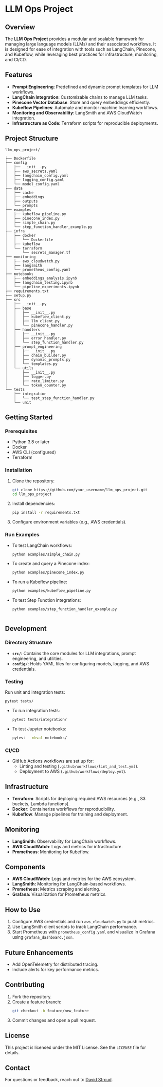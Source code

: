 # LLM Ops Project

## Overview
The **LLM Ops Project** provides a modular and scalable framework for managing large language models (LLMs) and their associated workflows. It is designed for ease of integration with tools such as LangChain, Pinecone, and Kubeflow, while leveraging best practices for infrastructure, monitoring, and CI/CD.

## Features
- **Prompt Engineering**: Predefined and dynamic prompt templates for LLM workflows.
- **LangChain Integration**: Customizable chains to manage LLM tasks.
- **Pinecone Vector Database**: Store and query embeddings efficiently.
- **Kubeflow Pipelines**: Automate and monitor machine learning workflows.
- **Monitoring and Observability**: LangSmith and AWS CloudWatch integration.
- **Infrastructure as Code**: Terraform scripts for reproducible deployments.

## Project Structure
```plaintext
llm_ops_project/

├── Dockerfile
├── config
│   ├── __init__.py
│   ├── aws_secrets.yaml
│   ├── langchain_config.yaml
│   ├── logging_config.yaml
│   └── model_config.yaml
├── data
│   ├── cache
│   ├── embeddings
│   ├── outputs
│   └── prompts
├── examples
│   ├── kubeflow_pipeline.py
│   ├── pinecone_index.py
│   ├── simple_chain.py
│   └── step_function_handler_example.py
├── infra
│   ├── docker
│   │   └── Dockerfile
│   ├── kubeflow
│   └── terraform
│       └── secrets_manager.tf
├── monitoring
│   ├── aws_cloudwatch.py
│   ├── langsmith
│   └── prometheus_config.yaml
├── notebooks
│   ├── embeddings_analysis.ipynb
│   ├── langchain_testing.ipynb
│   └── pipeline_experiments.ipynb
├── requirements.txt
├── setup.py
├── src
│   ├── __init__.py
│   ├── base
│   │   ├── __init__.py
│   │   ├── kubeflow_client.py
│   │   ├── llm_client.py
│   │   └── pinecone_handler.py
│   ├── handlers
│   │   ├── __init__.py
│   │   ├── error_handler.py
│   │   └── step_function_handler.py
│   ├── prompt_engineering
│   │   ├── __init__.py
│   │   ├── chain_builder.py
│   │   ├── dynamic_prompts.py
│   │   └── templates.py
│   └── utils
│       ├── __init__.py
│       ├── logger.py
│       ├── rate_limiter.py
│       └── token_counter.py
└── tests
    ├── integration
    │   └── test_step_function_handler.py
    └── unit
```

## Getting Started

### Prerequisites
- Python 3.8 or later
- Docker
- AWS CLI (configured)
- Terraform

### Installation
1. Clone the repository:
    ```bash
    git clone https://github.com/your_username/llm_ops_project.git
    cd llm_ops_project
    ```
2. Install dependencies:
    ```bash
    pip install -r requirements.txt
    ```
3. Configure environment variables (e.g., AWS credentials).

### Run Examples
- To test LangChain workflows:
    ```bash
    python examples/simple_chain.py
    ```
- To create and query a Pinecone index:
    ```bash
    python examples/pinecone_index.py
    ```
- To run a Kubeflow pipeline:
    ```bash
    python examples/kubeflow_pipeline.py

- To test Step Function integrations:
    ```bash
    python examples/step_function_handler_example.py
    ```

    ```

## Development
### Directory Structure
- **`src/`**: Contains the core modules for LLM integrations, prompt engineering, and utilities.
- **`config/`**: Holds YAML files for configuring models, logging, and AWS credentials.

### Testing
Run unit and integration tests:
```bash
pytest tests/
```
- To run integration tests:
    ```bash
    pytest tests/integration/
    ```
- To test Jupyter notebooks:
    ```bash
    pytest --nbval notebooks/
    ```

### CI/CD
- GitHub Actions workflows are set up for:
  - Linting and testing (`.github/workflows/lint_and_test.yml`).
  - Deployment to AWS (`.github/workflows/deploy.yml`).

## Infrastructure
- **Terraform**: Scripts for deploying required AWS resources (e.g., S3 buckets, Lambda functions).
- **Docker**: Containerize workflows for reproducibility.
- **Kubeflow**: Manage pipelines for training and deployment.

## Monitoring
- **LangSmith**: Observability for LangChain workflows.
- **AWS CloudWatch**: Logs and metrics for infrastructure.
- **Prometheus**: Monitoring for Kubeflow.

## Components
- **AWS CloudWatch:** Logs and metrics for the AWS ecosystem.
- **LangSmith:** Monitoring for LangChain-based workflows.
- **Prometheus:** Metrics scraping and alerting.
- **Grafana:** Visualization for Prometheus metrics.

## How to Use
1. Configure AWS credentials and run `aws_cloudwatch.py` to push metrics.
2. Use LangSmith client scripts to track LangChain performance.
3. Start Prometheus with `prometheus_config.yaml` and visualize in Grafana using `grafana_dashboard.json`.

## Future Enhancements
- Add OpenTelemetry for distributed tracing.
- Include alerts for key performance metrics.


## Contributing
1. Fork the repository.
2. Create a feature branch:
    ```bash
    git checkout -b feature/new_feature
    ```
3. Commit changes and open a pull request.

## License
This project is licensed under the MIT License. See the `LICENSE` file for details.

## Contact
For questions or feedback, reach out to [David Stroud](mailto:david@davidstroud.me).

